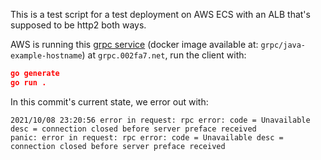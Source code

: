 This is a test script for a test deployment on AWS ECS with an ALB that's supposed to be http2 both ways.

AWS is running this [grpc service](https://github.com/grpc/grpc-java/tree/master/examples/example-hostname) (docker
image available at: `grpc/java-example-hostname`) at `grpc.002fa7.net`, run the client with:

```json
go generate
go run .
```

In this commit's current state, we error out with:

```
2021/10/08 23:20:56 error in request: rpc error: code = Unavailable desc = connection closed before server preface received
panic: error in request: rpc error: code = Unavailable desc = connection closed before server preface received
```
